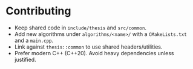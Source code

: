 # Contributing

- Keep shared code in `include/thesis` and `src/common`.
- Add new algorithms under `algorithms/<name>/` with a `CMakeLists.txt` and a `main.cpp`.
- Link against `thesis::common` to use shared headers/utilities.
- Prefer modern C++ (C++20). Avoid heavy dependencies unless justified.
